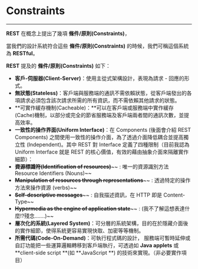 # Constraints

---

**REST** 在概念上提出了幾項  **條件\/原則\(Constraints\)**，

當我們的設計系統符合這些 **條件\/原則\(Constraints\)** 的時候，我們可稱這個系統為 **RESTful**。

**REST** 提及的 **條件\/原則\(Constraints\)** 如下：

* **客戶-伺服器\(Client-Server\)**：使用主從式架構設計，表現為請求 - 回應的形式。
* **無狀態\(Stateless\)**：客戶端與服務端的通訊不需依賴狀態，從客戶端發出的各項請求必須包含該次請求所需的所有資訊，而不需依賴其他請求的狀態。
* **可實作緩存機制\(Cacheable\)：**可以在客戶端或服務端中實作緩存\(Cache\)機制，以部分或完全的節省服務端及客戶端兩者間的通訊次數，並提高效率。
* **一致性的操作界面\(Uniform Interface\)**：在 Components \(後面會介紹 REST Components\) 之間使用一致性的操作介面，為了透過介面降低耦合並提高獨立性 \(Independent\)。其中 REST 對 Interface 定義了四種限制（目前我認為 Uniform Interface 就是 REST 的核心價值，有效的藉由抽象介面來隔離實作細節）：
* ~~**資源標識符\(Identification of resources\)**~~~~ : 唯一的資源識別方法 Resource Identifiers \(Nouns\)~~
* ~~**Manipulation of resources through representations**~~~~ : 透過特定的操作方法來操作資源 \(verbs\)~~
* ~~**Self-descriptive messages**~~~~ : 自我描述資訊，在 HTTP 即是 Content-Type~~
* ~~**Hypermedia as the engine of application state**~~~~ : \(我不了解這想表達什麼!?殘念.......\)~~
* **層次化的系統\(Layered System\)**：可分層的系統架構，目的在於隱藏介面後的實作細節，使得系統更容易實現快取、加密等等機制。
* **所需代碼\(Code-On-Demand\)**：可執行程式碼的設計， 服務端可暫時延伸或自訂功能把一些運算邏輯轉移到客戶端執行，可透過如 **Java applets** 或 **client-side script **\(如 **JavaScript **\) 的技術來實現。（非必要實作項目）

